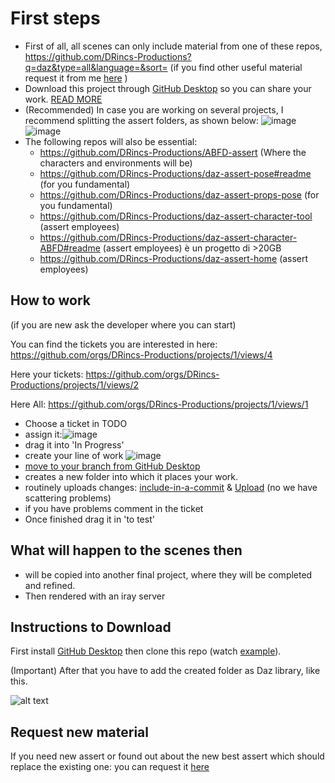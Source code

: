 # First steps 

* First of all, all scenes can only include material from one of these repos, https://github.com/DRincs-Productions?q=daz&type=all&language=&sort= (if you find other useful material request it from me [here](#request-new-material) )
* Download this project through [GitHub Desktop](https://desktop.github.com/) so you can share your work. [READ MORE](#Instructions-to-Download)
* (Recommended) In case you are working on several projects, I recommend splitting the assert folders, as shown below:
 ![image](https://user-images.githubusercontent.com/67595890/187970556-73c7c9a1-7def-4efe-ab4e-24f6a12e0f1e.png)
 ![image](https://user-images.githubusercontent.com/67595890/187970581-617e4ec2-16f1-4527-9665-c03f395c2b9b.png)
* The following repos will also be essential:
  - https://github.com/DRincs-Productions/ABFD-assert (Where the characters and environments will be)
  - https://github.com/DRincs-Productions/daz-assert-pose#readme (for you fundamental)
  - https://github.com/DRincs-Productions/daz-assert-props-pose (for you fundamental)
  - https://github.com/DRincs-Productions/daz-assert-character-tool (assert employees)
  - https://github.com/DRincs-Productions/daz-assert-character-ABFD#readme  (assert employees) è un progetto di >20GB
  - https://github.com/DRincs-Productions/daz-assert-home  (assert employees)
  
  
## How to work
(if you are new ask the developer where you can start)

You can find the tickets you are interested in here:
https://github.com/orgs/DRincs-Productions/projects/1/views/4

Here your tickets:
https://github.com/orgs/DRincs-Productions/projects/1/views/2

Here All:
https://github.com/orgs/DRincs-Productions/projects/1/views/1

* Choose a ticket in TODO 
* assign it:![image](https://user-images.githubusercontent.com/67595890/187976846-b96bd4fe-2776-40ac-81b4-ceb79805a2ce.png)
* drag it into 'In Progress'
* create your line of work ![image](https://user-images.githubusercontent.com/67595890/187976886-f5693b2c-53c0-439c-af06-a772a3a9faf0.png)
* [move to your branch from GitHub Desktop](https://docs.github.com/en/desktop/contributing-and-collaborating-using-github-desktop/making-changes-in-a-branch/committing-and-reviewing-changes-to-your-project#choosing-a-branch-and-making-changes)
* creates a new folder into which it places your work.
* routinely uploads changes:  [include-in-a-commit](https://docs.github.com/en/desktop/contributing-and-collaborating-using-github-desktop/making-changes-in-a-branch/committing-and-reviewing-changes-to-your-project#selecting-changes-to-include-in-a-commit) & [Upload](https://docs.github.com/en/desktop/contributing-and-collaborating-using-github-desktop/making-changes-in-a-branch/committing-and-reviewing-changes-to-your-project#write-a-commit-message-and-push-your-changes) (no we have scattering problems)
* if you have problems comment in the ticket
* Once finished drag it in 'to test'

## What will happen to the scenes then
* will be copied into another final project, where they will be completed and refined.
* Then rendered with an iray server
  
  
## Instructions to Download

First install [GitHub Desktop](https://desktop.github.com/) then clone this repo (watch [example](https://docs.github.com/en/desktop/contributing-and-collaborating-using-github-desktop/adding-and-cloning-repositories/cloning-a-repository-from-github-to-github-desktop)).


(Important) After that you have to add the created folder as Daz library, like this.

![alt text](https://github.com/DonRP/BBS-3D/blob/master/images/2021-06-052.webp "Daz")



## Request new material
If you need new assert or found out about the new best assert which should replace the existing one: you can request it [here](https://github.com/DonRP/ABFD-assert-posing/issues/new/choose)

